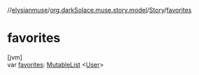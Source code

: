 //[elysianmuse](../../../index.md)/[org.darkSolace.muse.story.model](../index.md)/[Story](index.md)/[favorites](favorites.md)

# favorites

[jvm]\
var [favorites](favorites.md): [MutableList](https://kotlinlang.org/api/latest/jvm/stdlib/kotlin.collections/-mutable-list/index.html)
&lt;[User](../../org.darkSolace.muse.user.model/-user/index.md)&gt;
